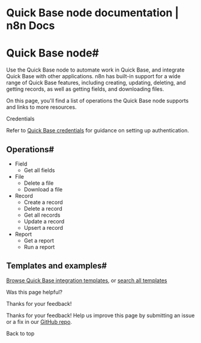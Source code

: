 # Quick Base node documentation | n8n Docs

[ ](https://github.com/n8n-io/n8n-docs/edit/main/docs/integrations/builtin/app-nodes/n8n-nodes-base.quickbase.md "Edit this page")

# Quick Base node#

Use the Quick Base node to automate work in Quick Base, and integrate Quick Base with other applications. n8n has built-in support for a wide range of Quick Base features, including creating, updating, deleting, and getting records, as well as getting fields, and downloading files. 

On this page, you'll find a list of operations the Quick Base node supports and links to more resources.

Credentials

Refer to [Quick Base credentials](../../credentials/quickbase/) for guidance on setting up authentication. 

## Operations#

  * Field
    * Get all fields
  * File
    * Delete a file
    * Download a file
  * Record
    * Create a record
    * Delete a record
    * Get all records
    * Update a record
    * Upsert a record
  * Report
    * Get a report
    * Run a report

## Templates and examples#

[Browse Quick Base integration templates](https://n8n.io/integrations/quick-base/), or [search all templates](https://n8n.io/workflows/)

Was this page helpful? 

Thanks for your feedback! 

Thanks for your feedback! Help us improve this page by submitting an issue or a fix in our [GitHub repo](https://github.com/n8n-io/n8n-docs). 

Back to top